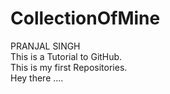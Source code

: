 # CollectionOfMine
PRANJAL SINGH
<br>
This is a Tutorial to GitHub.
<br>
This is my first Repositories.
<br>
Hey there
....
